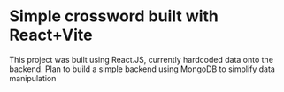 # Simple crossword built with React+Vite

This project was built using React.JS, currently hardcoded data onto the backend. Plan to build a simple backend using MongoDB to simplify data manipulation
